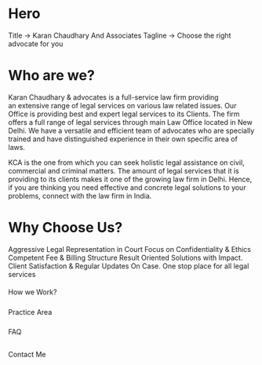 # Hero

Title -> Karan Chaudhary And Associates
Tagline -> Choose the right advocate for you

# Who are we?

Karan Chaudhary & advocates is a full-service law firm providing an extensive range of legal services on various law related issues. Our Office is providing best and expert legal services to its Clients. The firm offers a full range of legal services through main Law Office located in New Delhi.
We have a versatile and efficient team of advocates who are specially trained and have distinguished experience in their own specific area of laws.

KCA is the one from which you can seek holistic legal assistance on civil, commercial and criminal matters. The amount of legal services that it is providing to its clients makes it one of the growing law firm in Delhi. Hence, if you are thinking you need effective and concrete legal solutions to your problems, connect with the law firm in India.

# Why Choose Us?

Aggressive Legal Representation in Court
Focus on Confidentiality & Ethics
Competent Fee & Billing Structure
Result Oriented Solutions with Impact.
Client Satisfaction & Regular Updates On Case.
One stop place for all legal services

####

How we Work?

#####

Practice Area

###

FAQ

##

Contact Me
